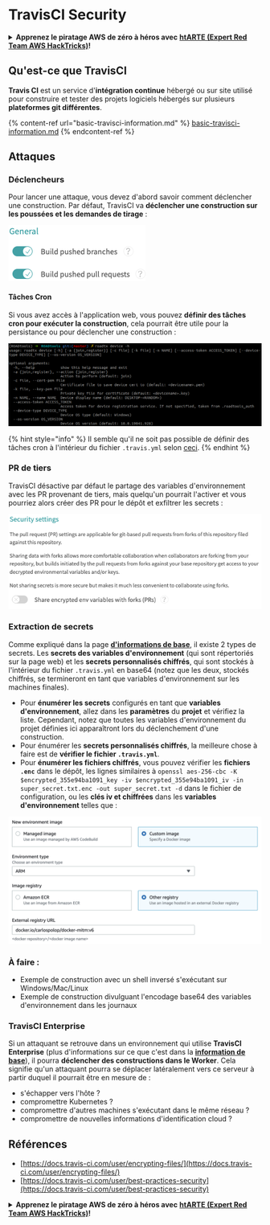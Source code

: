 # TravisCI Security

<details>

<summary><strong>Apprenez le piratage AWS de zéro à héros avec</strong> <a href="https://training.hacktricks.xyz/courses/arte"><strong>htARTE (Expert Red Team AWS HackTricks)</strong></a><strong>!</strong></summary>

Autres façons de soutenir HackTricks :

* Si vous souhaitez voir votre **entreprise annoncée dans HackTricks** ou **télécharger HackTricks en PDF**, consultez les [**PLANS D'ABONNEMENT**](https://github.com/sponsors/carlospolop) !
* Obtenez le [**swag officiel PEASS & HackTricks**](https://peass.creator-spring.com)
* Découvrez [**La famille PEASS**](https://opensea.io/collection/the-peass-family), notre collection exclusive de [**NFT**](https://opensea.io/collection/the-peass-family)
* **Rejoignez le** 💬 [**groupe Discord**](https://discord.gg/hRep4RUj7f) ou le [**groupe Telegram**](https://t.me/peass) ou **suivez-nous** sur **Twitter** 🐦 [**@hacktricks\_live**](https://twitter.com/hacktricks\_live)**.**
* **Partagez vos astuces de piratage en soumettant des PR aux** [**HackTricks**](https://github.com/carlospolop/hacktricks) et [**HackTricks Cloud**](https://github.com/carlospolop/hacktricks-cloud) dépôts GitHub.

</details>

## Qu'est-ce que TravisCI

**Travis CI** est un service d'**intégration continue** hébergé ou sur site utilisé pour construire et tester des projets logiciels hébergés sur plusieurs **plateformes git différentes**.

{% content-ref url="basic-travisci-information.md" %}
[basic-travisci-information.md](basic-travisci-information.md)
{% endcontent-ref %}

## Attaques

### Déclencheurs

Pour lancer une attaque, vous devez d'abord savoir comment déclencher une construction. Par défaut, TravisCI va **déclencher une construction sur les poussées et les demandes de tirage** :

![](<../../.gitbook/assets/image (19) (1).png>)

#### Tâches Cron

Si vous avez accès à l'application web, vous pouvez **définir des tâches cron pour exécuter la construction**, cela pourrait être utile pour la persistance ou pour déclencher une construction :

![](<../../.gitbook/assets/image (42).png>)

{% hint style="info" %}
Il semble qu'il ne soit pas possible de définir des tâches cron à l'intérieur du fichier `.travis.yml` selon [ceci](https://github.com/travis-ci/travis-ci/issues/9162).
{% endhint %}

### PR de tiers

TravisCI désactive par défaut le partage des variables d'environnement avec les PR provenant de tiers, mais quelqu'un pourrait l'activer et vous pourriez alors créer des PR pour le dépôt et exfiltrer les secrets :

![](<../../.gitbook/assets/image (1) (1) (1) (1) (1) (1) (1) (1) (1) (1) (1) (1) (1) (1) (1) (1) (1) (1) (1) (1) (1) (1) (1) (1).png>)

### Extraction de secrets

Comme expliqué dans la page [**d'informations de base**](basic-travisci-information.md), il existe 2 types de secrets. Les **secrets des variables d'environnement** (qui sont répertoriés sur la page web) et les **secrets personnalisés chiffrés**, qui sont stockés à l'intérieur du fichier `.travis.yml` en base64 (notez que les deux, stockés chiffrés, se termineront en tant que variables d'environnement sur les machines finales).

* Pour **énumérer les secrets** configurés en tant que **variables d'environnement**, allez dans les **paramètres** du **projet** et vérifiez la liste. Cependant, notez que toutes les variables d'environnement du projet définies ici apparaîtront lors du déclenchement d'une construction.
* Pour énumérer les **secrets personnalisés chiffrés**, la meilleure chose à faire est de **vérifier le fichier `.travis.yml`**.
* Pour **énumérer les fichiers chiffrés**, vous pouvez vérifier les **fichiers `.enc`** dans le dépôt, les lignes similaires à `openssl aes-256-cbc -K $encrypted_355e94ba1091_key -iv $encrypted_355e94ba1091_iv -in super_secret.txt.enc -out super_secret.txt -d` dans le fichier de configuration, ou les **clés iv et chiffrées** dans les **variables d'environnement** telles que :

![](<../../.gitbook/assets/image (23).png>)

### À faire :

* Exemple de construction avec un shell inversé s'exécutant sur Windows/Mac/Linux
* Exemple de construction divulguant l'encodage base64 des variables d'environnement dans les journaux

### TravisCI Enterprise

Si un attaquant se retrouve dans un environnement qui utilise **TravisCI Enterprise** (plus d'informations sur ce que c'est dans la [**information de base**](basic-travisci-information.md#travisci-enterprise)), il pourra **déclencher des constructions dans le Worker**. Cela signifie qu'un attaquant pourra se déplacer latéralement vers ce serveur à partir duquel il pourrait être en mesure de :

* s'échapper vers l'hôte ?
* compromettre Kubernetes ?
* compromettre d'autres machines s'exécutant dans le même réseau ?
* compromettre de nouvelles informations d'identification cloud ?

## Références

* [https://docs.travis-ci.com/user/encrypting-files/](https://docs.travis-ci.com/user/encrypting-files/)
* [https://docs.travis-ci.com/user/best-practices-security](https://docs.travis-ci.com/user/best-practices-security)

<details>

<summary><strong>Apprenez le piratage AWS de zéro à héros avec</strong> <a href="https://training.hacktricks.xyz/courses/arte"><strong>htARTE (Expert Red Team AWS HackTricks)</strong></a><strong>!</strong></summary>

Autres façons de soutenir HackTricks :

* Si vous souhaitez voir votre **entreprise annoncée dans HackTricks** ou **télécharger HackTricks en PDF**, consultez les [**PLANS D'ABONNEMENT**](https://github.com/sponsors/carlospolop) !
* Obtenez le [**swag officiel PEASS & HackTricks**](https://peass.creator-spring.com)
* Découvrez [**La famille PEASS**](https://opensea.io/collection/the-peass-family), notre collection exclusive de [**NFT**](https://opensea.io/collection/the-peass-family)
* **Rejoignez le** 💬 [**groupe Discord**](https://discord.gg/hRep4RUj7f) ou le [**groupe Telegram**](https://t.me/peass) ou **suivez-nous** sur **Twitter** 🐦 [**@hacktricks\_live**](https://twitter.com/hacktricks\_live)**.**
* **Partagez vos astuces de piratage en soumettant des PR aux** [**HackTricks**](https://github.com/carlospolop/hacktricks) et [**HackTricks Cloud**](https://github.com/carlospolop/hacktricks-cloud) dépôts GitHub.

</details>
